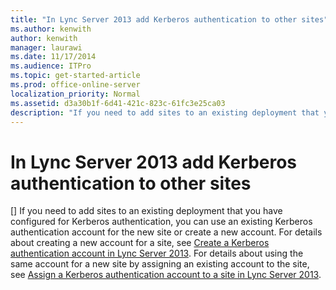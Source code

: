 ```yaml
---
title: "In Lync Server 2013 add Kerberos authentication to other sites"
ms.author: kenwith
author: kenwith
manager: laurawi
ms.date: 11/17/2014
ms.audience: ITPro
ms.topic: get-started-article
ms.prod: office-online-server
localization_priority: Normal
ms.assetid: d3a30b1f-6d41-421c-823c-61fc3e25ca03
description: "If you need to add sites to an existing deployment that you have configured for Kerberos authentication, you can use an existing Kerberos authentication account for the new site or create a new account. For details about creating a new account for a site, see Create a Kerberos authentication account in Lync Server 2013. For details about using the same account for a new site by assigning an existing account to the site, see Assign a Kerberos authentication account to a site in Lync Server 2013."
---
```


# In Lync Server 2013 add Kerberos authentication to other sites
[]
If you need to add sites to an existing deployment that you have configured for Kerberos authentication, you can use an existing Kerberos authentication account for the new site or create a new account. For details about creating a new account for a site, see [Create a Kerberos authentication account in Lync Server 2013](create-a-kerberos-authentication-account.md). For details about using the same account for a new site by assigning an existing account to the site, see [Assign a Kerberos authentication account to a site in Lync Server 2013](assign-a-kerberos-authentication-account-to-a-site.md).
  

